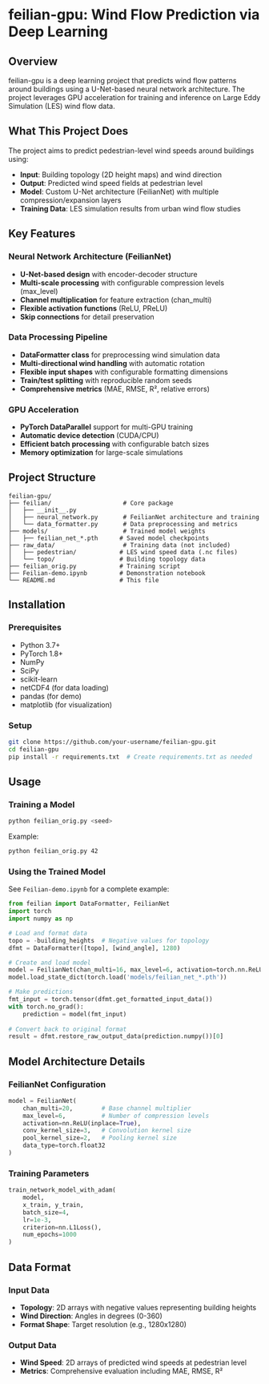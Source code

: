 # feilian-gpu: Wind Flow Prediction via Deep Learning

## Overview

feilian-gpu is a deep learning project that predicts wind flow patterns around buildings using a U-Net-based neural network architecture. The project leverages GPU acceleration for training and inference on Large Eddy Simulation (LES) wind flow data.

## What This Project Does

The project aims to predict pedestrian-level wind speeds around buildings using:

- **Input**: Building topology (2D height maps) and wind direction
- **Output**: Predicted wind speed fields at pedestrian level
- **Model**: Custom U-Net architecture (FeilianNet) with multiple compression/expansion layers
- **Training Data**: LES simulation results from urban wind flow studies

## Key Features

### Neural Network Architecture (FeilianNet)
- **U-Net-based design** with encoder-decoder structure
- **Multi-scale processing** with configurable compression levels (max_level)
- **Channel multiplication** for feature extraction (chan_multi)
- **Flexible activation functions** (ReLU, PReLU)
- **Skip connections** for detail preservation

### Data Processing Pipeline
- **DataFormatter class** for preprocessing wind simulation data
- **Multi-directional wind handling** with automatic rotation
- **Flexible input shapes** with configurable formatting dimensions
- **Train/test splitting** with reproducible random seeds
- **Comprehensive metrics** (MAE, RMSE, R², relative errors)

### GPU Acceleration
- **PyTorch DataParallel** support for multi-GPU training
- **Automatic device detection** (CUDA/CPU)
- **Efficient batch processing** with configurable batch sizes
- **Memory optimization** for large-scale simulations

## Project Structure

```
feilian-gpu/
├── feilian/                    # Core package
│   ├── __init__.py
│   ├── neural_network.py       # FeilianNet architecture and training
│   └── data_formatter.py       # Data preprocessing and metrics
├── models/                     # Trained model weights
│   ├── feilian_net_*.pth      # Saved model checkpoints
├── raw_data/                   # Training data (not included)
│   ├── pedestrian/            # LES wind speed data (.nc files)
│   └── topo/                  # Building topology data
├── feilian_orig.py            # Training script
├── Feilian-demo.ipynb         # Demonstration notebook
└── README.md                  # This file
```

## Installation

### Prerequisites
- Python 3.7+
- PyTorch 1.8+
- NumPy
- SciPy
- scikit-learn
- netCDF4 (for data loading)
- pandas (for demo)
- matplotlib (for visualization)

### Setup
```bash
git clone https://github.com/your-username/feilian-gpu.git
cd feilian-gpu
pip install -r requirements.txt  # Create requirements.txt as needed
```

## Usage

### Training a Model

```bash
python feilian_orig.py <seed>
```

Example:
```bash
python feilian_orig.py 42
```

### Using the Trained Model

See `Feilian-demo.ipynb` for a complete example:

```python
from feilian import DataFormatter, FeilianNet
import torch
import numpy as np

# Load and format data
topo = -building_heights  # Negative values for topology
dfmt = DataFormatter([topo], [wind_angle], 1280)

# Create and load model
model = FeilianNet(chan_multi=16, max_level=6, activation=torch.nn.ReLU(True))
model.load_state_dict(torch.load('models/feilian_net_*.pth'))

# Make predictions
fmt_input = torch.tensor(dfmt.get_formatted_input_data())
with torch.no_grad():
    prediction = model(fmt_input)
    
# Convert back to original format
result = dfmt.restore_raw_output_data(prediction.numpy())[0]
```

## Model Architecture Details

### FeilianNet Configuration
```python
model = FeilianNet(
    chan_multi=20,        # Base channel multiplier
    max_level=6,          # Number of compression levels
    activation=nn.ReLU(inplace=True),
    conv_kernel_size=3,   # Convolution kernel size
    pool_kernel_size=2,   # Pooling kernel size
    data_type=torch.float32
)
```

### Training Parameters
```python
train_network_model_with_adam(
    model,
    x_train, y_train,
    batch_size=4,
    lr=1e-3,
    criterion=nn.L1Loss(),
    num_epochs=1000
)
```

## Data Format

### Input Data
- **Topology**: 2D arrays with negative values representing building heights
- **Wind Direction**: Angles in degrees (0-360)
- **Format Shape**: Target resolution (e.g., 1280x1280)

### Output Data
- **Wind Speed**: 2D arrays of predicted wind speeds at pedestrian level
- **Metrics**: Comprehensive evaluation including MAE, RMSE, R²
